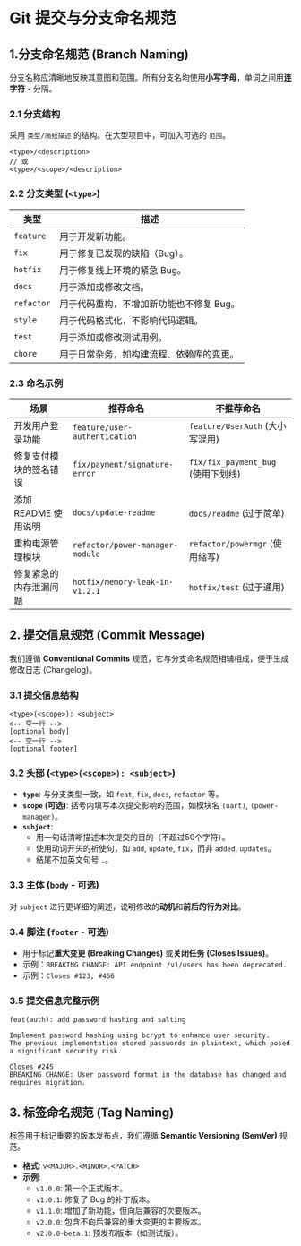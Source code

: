 # Git 提交与分支命名规范



## 1.分支命名规范 (Branch Naming)

分支名称应清晰地反映其意图和范围。所有分支名均使用**小写字母**，单词之间用**连字符 `-`** 分隔。

### 2.1 分支结构

采用 `类型/简短描述` 的结构。在大型项目中，可加入可选的 `范围`。

```
<type>/<description>
// 或
<type>/<scope>/<description>
```

### 2.2 分支类型 (`<type>`)

| **类型**   | **描述**                                 |
| ---------- | ---------------------------------------- |
| `feature`  | 用于开发新功能。                         |
| `fix`      | 用于修复已发现的缺陷（Bug）。            |
| `hotfix`   | 用于修复线上环境的紧急 Bug。             |
| `docs`     | 用于添加或修改文档。                     |
| `refactor` | 用于代码重构，不增加新功能也不修复 Bug。 |
| `style`    | 用于代码格式化，不影响代码逻辑。         |
| `test`     | 用于添加或修改测试用例。                 |
| `chore`    | 用于日常杂务，如构建流程、依赖库的变更。 |

### 2.3 命名示例

| **场景**               | **推荐命名**                    | **不推荐命名**                     |
| ---------------------- | ------------------------------- | ---------------------------------- |
| 开发用户登录功能       | `feature/user-authentication`   | `feature/UserAuth` (大小写混用)    |
| 修复支付模块的签名错误 | `fix/payment/signature-error`   | `fix/fix_payment_bug` (使用下划线) |
| 添加 README 使用说明   | `docs/update-readme`            | `docs/readme` (过于简单)           |
| 重构电源管理模块       | `refactor/power-manager-module` | `refactor/powermgr` (使用缩写)     |
| 修复紧急的内存泄漏问题 | `hotfix/memory-leak-in-v1.2.1`  | `hotfix/test` (过于通用)           |

## 2. 提交信息规范 (Commit Message)

我们遵循 **Conventional Commits** 规范，它与分支命名规范相辅相成，便于生成修改日志 (Changelog)。

### 3.1 提交信息结构

```
<type>(<scope>): <subject>
<-- 空一行 -->
[optional body]
<-- 空一行 -->
[optional footer]
```

### 3.2 头部 (`<type>(<scope>): <subject>`)

- **`type`**: 与分支类型一致，如 `feat`, `fix`, `docs`, `refactor` 等。
- **`scope` (可选)**: 括号内填写本次提交影响的范围，如模块名 `(uart)`, `(power-manager)`。
- **`subject`**:
  - 用一句话清晰描述本次提交的目的（不超过50个字符）。
  - 使用动词开头的祈使句，如 `add`, `update`, `fix`，而非 `added`, `updates`。
  - 结尾不加英文句号 `.`。

### 3.3 主体 (`body` - 可选)

对 `subject` 进行更详细的阐述，说明修改的**动机**和**前后的行为对比**。

### 3.4 脚注 (`footer` - 可选)

- 用于标记**重大变更 (Breaking Changes)** 或**关闭任务 (Closes Issues)**。
- 示例：`BREAKING CHANGE: API endpoint /v1/users has been deprecated.`
- 示例：`Closes #123, #456`

### 3.5 提交信息完整示例

```
feat(auth): add password hashing and salting

Implement password hashing using bcrypt to enhance user security.
The previous implementation stored passwords in plaintext, which posed a significant security risk.

Closes #245
BREAKING CHANGE: User password format in the database has changed and requires migration.
```

## 3. 标签命名规范 (Tag Naming)

标签用于标记重要的版本发布点，我们遵循 **Semantic Versioning (SemVer)** 规范。

- **格式**: `v<MAJOR>.<MINOR>.<PATCH>`
- **示例**:
  - `v1.0.0`: 第一个正式版本。
  - `v1.0.1`: 修复了 Bug 的补丁版本。
  - `v1.1.0`: 增加了新功能，但向后兼容的次要版本。
  - `v2.0.0`: 包含不向后兼容的重大变更的主要版本。
  - `v2.0.0-beta.1`: 预发布版本（如测试版）。
